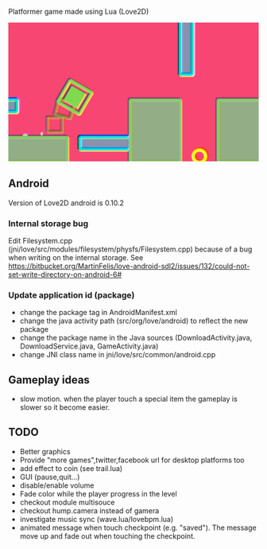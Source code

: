 Platformer game made using Lua (Love2D)

![alt text](design/screenshot_2.jpg)

## Android
Version of Love2D android is 0.10.2

### Internal storage bug
Edit Filesystem.cpp (jni/love/src/modules/filesystem/physfs/Filesystem.cpp) because
of a bug when writing on the internal storage. See https://bitbucket.org/MartinFelis/love-android-sdl2/issues/132/could-not-set-write-directory-on-android-6#

### Update application id (package)
* change the package tag in AndroidManifest.xml
* change the java activity path (src/org/love/android) to reflect the new package
* change the package name in the Java sources (DownloadActivity.java, DownloadService.java, GameActivity.java)
* change JNI class name in jni/love/src/common/android.cpp

## Gameplay ideas
* slow motion. when the player touch a special item the gameplay is slower so it become easier.

## TODO
* Better graphics
* Provide "more games",twitter,facebook url for desktop platforms too
* add effect to coin (see trail.lua)
* GUI (pause,quit...)
* disable/enable volume
* Fade color while the player progress in the level
* checkout module multisouce
* checkout hump.camera instead of gamera
* investigate music sync (wave.lua/lovebpm.lua)
* animated message when touch checkpoint (e.g. "saved"). The message move up and fade out when touching the checkpoint.

